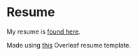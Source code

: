 # Resume

My resume is [found here](resume.pdf).

Made using [this](https://www.overleaf.com/latex/templates/russelresume/zqnypvvjsfvq) Overleaf resume template.
